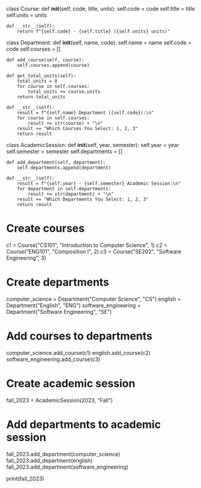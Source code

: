 class Course:
    def __init__(self, code, title, units):
        self.code = code
        self.title = title
        self.units = units

    def __str__(self):
        return f"{self.code} - {self.title} ({self.units} units)"

class Department:
    def __init__(self, name, code):
        self.name = name
        self.code = code
        self.courses = []

    def add_course(self, course):
        self.courses.append(course)

    def get_total_units(self):
        total_units = 0
        for course in self.courses:
            total_units += course.units
        return total_units

    def __str__(self):
        result = f"{self.name} Department ({self.code}):\n"
        for course in self.courses:
            result += str(course) + "\n"
        result += "Which Courses You Select: 1, 2, 3"
        return result

class AcademicSession:
    def __init__(self, year, semester):
        self.year = year
        self.semester = semester
        self.departments = []

    def add_department(self, department):
        self.departments.append(department)

    def __str__(self):
        result = f"{self.year} - {self.semester} Academic Session:\n"
        for department in self.departments:
            result += str(department) + "\n"
        result += "Which Departments You Select: 1, 2, 3"
        return result

# Create courses
c1 = Course("CS101", "Introduction to Computer Science", 1)
c2 = Course("ENG101", "Composition I", 2)
c3 = Course("SE202", "Software Engineering", 3)

# Create departments
computer_science = Department("Computer Science", "CS")
english = Department("English", "ENG")
software_engineering = Department("Software Engineering", "SE")

# Add courses to departments
computer_science.add_course(c1)
english.add_course(c2)
software_engineering.add_course(c3)

# Create academic session
fall_2023 = AcademicSession(2023, "Fall")

# Add departments to academic session
fall_2023.add_department(computer_science)
fall_2023.add_department(english)
fall_2023.add_department(software_engineering)

print(fall_2023)

